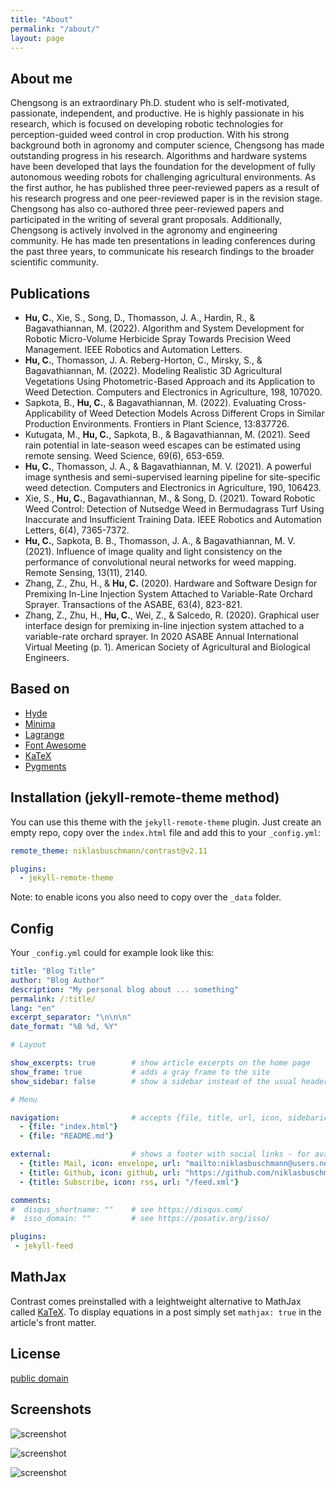 ```yaml
---
title: "About"
permalink: "/about/"
layout: page
---
```


## About me
Chengsong is an extraordinary Ph.D. student who is self-motivated, passionate, independent, and productive. He is highly passionate in his research, which is focused on developing robotic technologies for perception-guided weed control in crop production. With his strong background both in agronomy and computer science, Chengsong has made outstanding progress in his research. Algorithms and hardware systems have been developed that lays the foundation for the development of fully autonomous weeding robots for challenging agricultural environments. As the first author, he has published three peer-reviewed papers as a result of his research progress and one peer-reviewed paper is in the revision stage. Chengsong has also co-authored three peer-reviewed papers and participated in the writing of several grant proposals. Additionally, Chengsong is actively involved in the agronomy and engineering community. He has made ten presentations in leading conferences during the past three years, to communicate his research findings to the broader scientific community. 


## Publications
 - **Hu, C.**, Xie, S., Song, D., Thomasson, J. A., Hardin, R., & Bagavathiannan, M. (2022). Algorithm and System Development for Robotic Micro-Volume Herbicide Spray Towards Precision Weed Management. IEEE Robotics and Automation Letters.
 - **Hu, C.**, Thomasson, J. A. Reberg-Horton, C., Mirsky, S., & Bagavathiannan, M. (2022). Modeling Realistic 3D Agricultural Vegetations Using Photometric-Based Approach and its Application to Weed Detection. Computers and Electronics in Agriculture, 198, 107020.
 - Sapkota, B., **Hu, C.**, & Bagavathiannan, M. (2022). Evaluating Cross-Applicability of Weed Detection Models Across Different Crops in Similar Production Environments. Frontiers in Plant Science, 13:837726. 
 - Kutugata, M., **Hu, C.**, Sapkota, B., & Bagavathiannan, M. (2021). Seed rain potential in late-season weed escapes can be estimated using remote sensing. Weed Science, 69(6), 653-659.
 - **Hu, C.**, Thomasson, J. A., & Bagavathiannan, M. V. (2021). A powerful image synthesis and semi-supervised learning pipeline for site-specific weed detection. Computers and Electronics in Agriculture, 190, 106423.
 - Xie, S., **Hu, C.**, Bagavathiannan, M., & Song, D. (2021). Toward Robotic Weed Control: Detection of Nutsedge Weed in Bermudagrass Turf Using Inaccurate and Insufficient Training Data. IEEE Robotics and Automation Letters, 6(4), 7365-7372.
 - **Hu, C.**, Sapkota, B. B., Thomasson, J. A., & Bagavathiannan, M. V. (2021). Influence of image quality and light consistency on the performance of convolutional neural networks for weed mapping. Remote Sensing, 13(11), 2140.
 - Zhang, Z., Zhu, H., & **Hu, C.** (2020). Hardware and Software Design for Premixing In-Line Injection System Attached to Variable-Rate Orchard Sprayer. Transactions of the ASABE, 63(4), 823-821.
 - Zhang, Z., Zhu, H., **Hu, C.**, Wei, Z., & Salcedo, R. (2020). Graphical user interface design for premixing in-line injection system attached to a variable-rate orchard sprayer. In 2020 ASABE Annual International Virtual Meeting (p. 1). American Society of Agricultural and Biological Engineers.

## Based on

- [Hyde](https://github.com/poole/hyde)
- [Minima](https://github.com/jekyll/minima)
- [Lagrange](https://github.com/LeNPaul/Lagrange)
- [Font Awesome](http://fontawesome.io/)
- [KaTeX](https://katex.org/)
- [Pygments](https://github.com/richleland/pygments-css)

## Installation (jekyll-remote-theme method)

You can use this theme with the `jekyll-remote-theme` plugin. Just create an empty repo, copy over the `index.html` file and add this to your `_config.yml`:

```yaml
remote_theme: niklasbuschmann/contrast@v2.11

plugins:
  - jekyll-remote-theme
```

Note: to enable icons you also need to copy over the `_data` folder.

## Config

Your `_config.yml` could for example look like this:

```yaml
title: "Blog Title"
author: "Blog Author"
description: "My personal blog about ... something"
permalink: /:title/
lang: "en"
excerpt_separator: "\n\n\n"
date_format: "%B %d, %Y"

# Layout

show_excerpts: true        # show article excerpts on the home page
show_frame: true           # adds a gray frame to the site
show_sidebar: false        # show a sidebar instead of the usual header

# Menu

navigation:                # accepts {file, title, url, icon, sidebaricon}
  - {file: "index.html"}
  - {file: "README.md"}

external:                  # shows a footer with social links - for available icons see fontawesome.com/icons
  - {title: Mail, icon: envelope, url: "mailto:niklasbuschmann@users.noreply.github.com"}
  - {title: Github, icon: github, url: "https://github.com/niklasbuschmann/contrast"}
  - {title: Subscribe, icon: rss, url: "/feed.xml"}

comments:
#  disqus_shortname: ""    # see https://disqus.com/
#  isso_domain: ""         # see https://posativ.org/isso/

plugins:
 - jekyll-feed

```

## MathJax

Contrast comes preinstalled with a leightweight alternative to MathJax called [KaTeX](https://katex.org/). To display equations in a post simply set `mathjax: true` in the article's front matter.

## License

[public domain](http://unlicense.org/)

## Screenshots

![screenshot](https://user-images.githubusercontent.com/4943215/109431850-cd711780-7a08-11eb-8601-2763f2ee6bb4.png)

![screenshot](https://user-images.githubusercontent.com/4943215/109431832-b6cac080-7a08-11eb-9c5e-a058680c23a1.png)

![screenshot](https://user-images.githubusercontent.com/4943215/73125194-5f0b8b80-3fa4-11ea-805c-8387187503ad.png)
